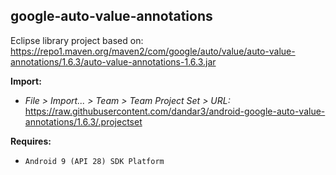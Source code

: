 ## google-auto-value-annotations

Eclipse library project based on:<br/>
https://repo1.maven.org/maven2/com/google/auto/value/auto-value-annotations/1.6.3/auto-value-annotations-1.6.3.jar

**Import:**
- _File > Import... > Team > Team Project Set > URL:_<br/>
  https://raw.githubusercontent.com/dandar3/android-google-auto-value-annotations/1.6.3/.projectset

**Requires:**
- `Android 9 (API 28) SDK Platform`